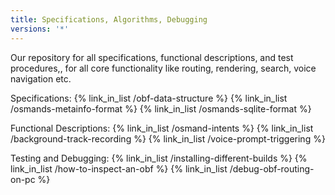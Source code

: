 ```yaml
---
title: Specifications, Algorithms, Debugging
versions: '*'
---
```


Our repository for all specifications, functional descriptions, and test procedures,, for all core functionality like routing, rendering, search, voice navigation etc.

Specifications:
{% link_in_list /obf-data-structure %}
{% link_in_list /osmands-metainfo-format %}
{% link_in_list /osmands-sqlite-format %}

Functional Descriptions:
{% link_in_list /osmand-intents %}
{% link_in_list /background-track-recording %}
{% link_in_list /voice-prompt-triggering %}

Testing and Debugging:
{% link_in_list /installing-different-builds %}
{% link_in_list /how-to-inspect-an-obf %}
{% link_in_list /debug-obf-routing-on-pc %}
